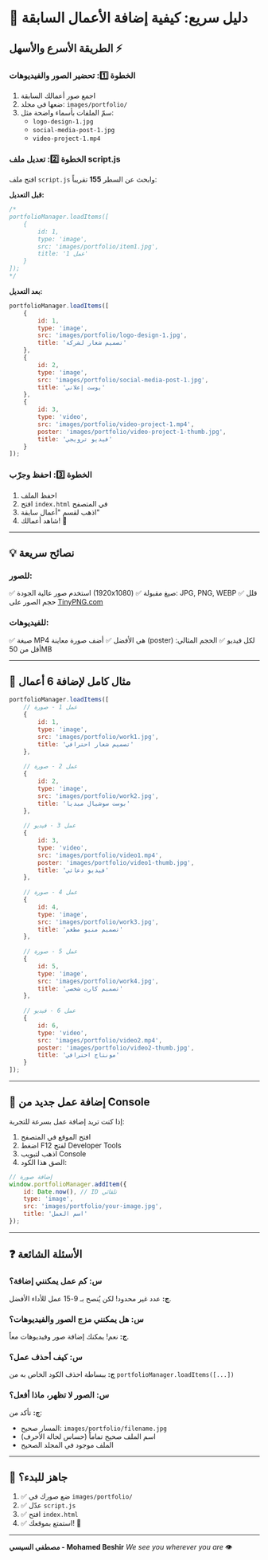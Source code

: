 # 📸 دليل سريع: كيفية إضافة الأعمال السابقة

## الطريقة الأسرع والأسهل ⚡

### الخطوة 1️⃣: تحضير الصور والفيديوهات
1. اجمع صور أعمالك السابقة
2. ضعها في مجلد: `images/portfolio/`
3. سمّ الملفات بأسماء واضحة مثل:
   - `logo-design-1.jpg`
   - `social-media-post-1.jpg`
   - `video-project-1.mp4`

### الخطوة 2️⃣: تعديل ملف script.js

افتح ملف `script.js` وابحث عن السطر **155** تقريباً:

**قبل التعديل:**
```javascript
/*
portfolioManager.loadItems([
    {
        id: 1,
        type: 'image',
        src: 'images/portfolio/item1.jpg',
        title: 'عمل 1'
    }
]);
*/
```

**بعد التعديل:**
```javascript
portfolioManager.loadItems([
    {
        id: 1,
        type: 'image',
        src: 'images/portfolio/logo-design-1.jpg',
        title: 'تصميم شعار لشركة'
    },
    {
        id: 2,
        type: 'image',
        src: 'images/portfolio/social-media-post-1.jpg',
        title: 'بوست إعلاني'
    },
    {
        id: 3,
        type: 'video',
        src: 'images/portfolio/video-project-1.mp4',
        poster: 'images/portfolio/video-project-1-thumb.jpg',
        title: 'فيديو ترويجي'
    }
]);
```

### الخطوة 3️⃣: احفظ وجرّب
1. احفظ الملف
2. افتح `index.html` في المتصفح
3. اذهب لقسم "أعمال سابقة"
4. شاهد أعمالك! 🎉

---

## 💡 نصائح سريعة

### للصور:
✅ استخدم صور عالية الجودة (1920x1080)
✅ صيغ مقبولة: JPG, PNG, WEBP
✅ قلل حجم الصور على [TinyPNG.com](https://tinypng.com)

### للفيديوهات:
✅ صيغة MP4 هي الأفضل
✅ أضف صورة معاينة (poster) لكل فيديو
✅ الحجم المثالي: أقل من 50MB

---

## 📝 مثال كامل لإضافة 6 أعمال

```javascript
portfolioManager.loadItems([
    // عمل 1 - صورة
    {
        id: 1,
        type: 'image',
        src: 'images/portfolio/work1.jpg',
        title: 'تصميم شعار احترافي'
    },
    
    // عمل 2 - صورة
    {
        id: 2,
        type: 'image',
        src: 'images/portfolio/work2.jpg',
        title: 'بوست سوشيال ميديا'
    },
    
    // عمل 3 - فيديو
    {
        id: 3,
        type: 'video',
        src: 'images/portfolio/video1.mp4',
        poster: 'images/portfolio/video1-thumb.jpg',
        title: 'فيديو دعائي'
    },
    
    // عمل 4 - صورة
    {
        id: 4,
        type: 'image',
        src: 'images/portfolio/work3.jpg',
        title: 'تصميم منيو مطعم'
    },
    
    // عمل 5 - صورة
    {
        id: 5,
        type: 'image',
        src: 'images/portfolio/work4.jpg',
        title: 'تصميم كارت شخصي'
    },
    
    // عمل 6 - فيديو
    {
        id: 6,
        type: 'video',
        src: 'images/portfolio/video2.mp4',
        poster: 'images/portfolio/video2-thumb.jpg',
        title: 'مونتاج احترافي'
    }
]);
```

---

## 🔧 إضافة عمل جديد من Console

إذا كنت تريد إضافة عمل بسرعة للتجربة:

1. افتح الموقع في المتصفح
2. اضغط F12 لفتح Developer Tools
3. اذهب لتبويب Console
4. الصق هذا الكود:

```javascript
// إضافة صورة
window.portfolioManager.addItem({
    id: Date.now(), // ID تلقائي
    type: 'image',
    src: 'images/portfolio/your-image.jpg',
    title: 'اسم العمل'
});
```

---

## ❓ الأسئلة الشائعة

### س: كم عمل يمكنني إضافة؟
**ج:** عدد غير محدود! لكن يُنصح بـ 9-15 عمل للأداء الأفضل.

### س: هل يمكنني مزج الصور والفيديوهات؟
**ج:** نعم! يمكنك إضافة صور وفيديوهات معاً.

### س: كيف أحذف عمل؟
**ج:** ببساطة احذف الكود الخاص به من `portfolioManager.loadItems([...])`

### س: الصور لا تظهر، ماذا أفعل؟
**ج:** تأكد من:
- المسار صحيح: `images/portfolio/filename.jpg`
- اسم الملف صحيح تماماً (حساس لحالة الأحرف)
- الملف موجود في المجلد الصحيح

---

## 🎯 جاهز للبدء؟

1. ✅ ضع صورك في `images/portfolio/`
2. ✅ عدّل `script.js`
3. ✅ افتح `index.html`
4. ✅ استمتع بموقعك! 🎉

---

**مصطفي السيسي - Mohamed Beshir**
*We see you wherever you are* 👁️

